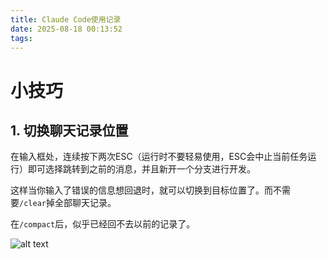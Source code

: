 ```yaml
---
title: Claude Code使用记录
date: 2025-08-18 00:13:52
tags:
---
```

# 小技巧
## 1. 切换聊天记录位置
在输入框处，连续按下两次ESC（运行时不要轻易使用，ESC会中止当前任务运行）即可选择跳转到之前的消息，并且新开一个分支进行开发。

这样当你输入了错误的信息想回退时，就可以切换到目标位置了。而不需要`/clear`掉全部聊天记录。

在`/compact`后，似乎已经回不去以前的记录了。

![alt text](MessageJump.png)
